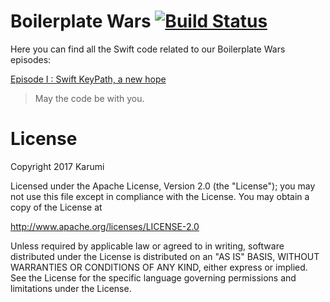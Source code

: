 # Boilerplate Wars [![Build Status](https://travis-ci.org/Karumi/boilerplate-wars.svg?branch=master)](https://travis-ci.org/Karumi/boilerplate-wars)

Here you can find all the Swift code related to our Boilerplate Wars episodes:

[Episode I : Swift KeyPath, a new hope](http://blog.karumi.com/boilerplate-wars-episode-i-swift-key-paths-a-new-hope/)

> May the code be with you.

# License

Copyright 2017 Karumi

Licensed under the Apache License, Version 2.0 (the "License");
you may not use this file except in compliance with the License.
You may obtain a copy of the License at

  http://www.apache.org/licenses/LICENSE-2.0

Unless required by applicable law or agreed to in writing, software
distributed under the License is distributed on an "AS IS" BASIS,
WITHOUT WARRANTIES OR CONDITIONS OF ANY KIND, either express or implied.
See the License for the specific language governing permissions and
limitations under the License.
